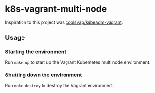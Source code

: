 # k8s-vagrant-multi-node
Inspiration to this project was [coolsvap/kubeadm-vagrant](https://github.com/coolsvap/kubeadm-vagrant).

## Usage
### Starting the environment
Run `make up` to start up the Vagrant Kubernetes multi node environment.

### Shutting down the environment
Run `make destroy` to destroy the Vagrant environment.
